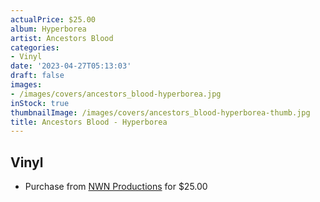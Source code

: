 ```yaml
---
actualPrice: $25.00
album: Hyperborea
artist: Ancestors Blood
categories:
- Vinyl
date: '2023-04-27T05:13:03'
draft: false
images:
- /images/covers/ancestors_blood-hyperborea.jpg
inStock: true
thumbnailImage: /images/covers/ancestors_blood-hyperborea-thumb.jpg
title: Ancestors Blood - Hyperborea
---
```


## Vinyl
* Purchase from [NWN Productions](http://shop.nwnprod.com/index.php?route=product/product&path=75&product_id=25295&sort=pd.name&order=ASC) for $25.00
